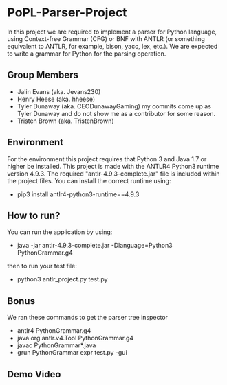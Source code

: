 # PoPL-Parser-Project
In this project we are required to implement a parser for Python language, using Context-free Grammar (CFG) or BNF with ANTLR (or something equivalent to ANTLR, for example, bison, yacc, lex, etc.). We are expected to write a grammar for Python for the parsing operation. 

## Group Members 
- Jalin Evans (aka. Jevans230) 
- Henry Heese (aka. hheese) 
- Tyler Dunaway (aka. CEODunawayGaming) my commits come up as Tyler Dunaway and do not show me as a contributor for some reason.
- Tristen Brown (aka. TristenBrown)

## Environment
For the environment this project requires that Python 3 and Java 1.7 or higher be installed. This project is made with the ANTLR4 Python3 runtime version 4.9.3. The required "antlr-4.9.3-complete.jar" file is included within the project files. 
You can install the correct runtime using:
- pip3 install antlr4-python3-runtime==4.9.3

## How to run?
You can run the application by using: 
- java -jar antlr-4.9.3-complete.jar -Dlanguage=Python3 PythonGrammar.g4

then to run your test file:
- python3 antlr_project.py test.py

## Bonus
We ran these commands to get the parser tree inspector 
- antlr4 PythonGrammar.g4
- java org.antlr.v4.Tool PythonGrammar.g4
- javac PythonGrammar*.java
- grun PythonGrammar expr test.py -gui

## Demo Video
